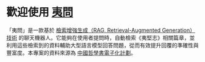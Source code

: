 # 歡迎使用 [夷問](/)

「夷問」是一款基於 [檢索增強生成（RAG, Retrieval-Augmented Generation）技術](https://arxiv.org/pdf/2005.11401) 的聊天機器人。它能夠在使用者提問時，自動檢索《夷堅志》相關篇章，並利用這些檢索到的資料輔助大型語言模型回答問題，從而有效提升回覆的準確性與豐富度。本專案的資料來源為 [中國哲學書電子化計劃](https://ctext.org)。
